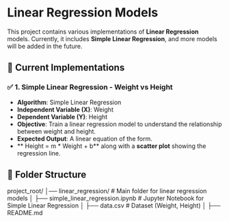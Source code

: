 # Linear Regression Models  

This project contains various implementations of **Linear Regression** models. 
Currently, it includes **Simple Linear Regression**, and more models will be added in the future. 

## 📌 Current Implementations  
### ✅ 1. Simple Linear Regression - Weight vs Height  
- **Algorithm**: Simple Linear Regression 
- **Independent Variable (X)**: Weight 
- **Dependent Variable (Y)**: Height 
- **Objective**: Train a linear regression model to understand the relationship between weight and height. 
- **Expected Output**: A linear equation of the form.
- ** Height = m * Weight + b**
along with a **scatter plot** showing the regression line.

## 📂 Folder Structure  
project_root/
│── linear_regression/                # Main folder for linear regression models 
│   ├── simple_linear_regression.ipynb  # Jupyter Notebook for Simple Linear Regression 
│   ├── data.csv                        # Dataset (Weight, Height) 
│   ├── README.md 

